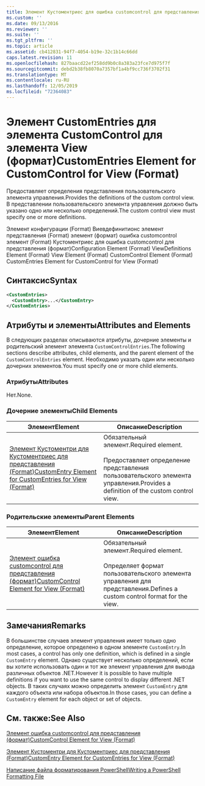 ```yaml
---
title: Элемент Кустоментриес для ошибка customcontrol для представления (формат) | Документация Майкрософт
ms.custom: ''
ms.date: 09/13/2016
ms.reviewer: ''
ms.suite: ''
ms.tgt_pltfrm: ''
ms.topic: article
ms.assetid: cb412831-94f7-4054-b19e-32c1b14c66dd
caps.latest.revision: 11
ms.openlocfilehash: 827baacd22ef258dd9b0c8a383a23fce7d975f7f
ms.sourcegitcommit: debd2b38fb8070a7357bf1a4bf9cc736f3702f31
ms.translationtype: MT
ms.contentlocale: ru-RU
ms.lasthandoff: 12/05/2019
ms.locfileid: "72364083"
---
```

# <a name="customentries-element-for-customcontrol-for-view-format"></a><span data-ttu-id="c57de-102">Элемент CustomEntries для элемента CustomControl для элемента View (формат)</span><span class="sxs-lookup"><span data-stu-id="c57de-102">CustomEntries Element for CustomControl for View (Format)</span></span>

<span data-ttu-id="c57de-103">Предоставляет определения представления пользовательского элемента управления.</span><span class="sxs-lookup"><span data-stu-id="c57de-103">Provides the definitions of the custom control view.</span></span> <span data-ttu-id="c57de-104">В представлении пользовательского элемента управления должно быть указано одно или несколько определений.</span><span class="sxs-lookup"><span data-stu-id="c57de-104">The custom control view must specify one or more definitions.</span></span>

<span data-ttu-id="c57de-105">Элемент конфигурации (Format) Виевдефинитионс элемент представления (Format) элемент (формат) ошибка customcontrol элемент (Format) Кустоментриес для ошибка customcontrol для представления (формат)</span><span class="sxs-lookup"><span data-stu-id="c57de-105">Configuration Element (Format) ViewDefinitions Element (Format) View Element (Format) CustomControl Element (Format) CustomEntries Element for CustomControl for View (Format)</span></span>

## <a name="syntax"></a><span data-ttu-id="c57de-106">Синтаксис</span><span class="sxs-lookup"><span data-stu-id="c57de-106">Syntax</span></span>

```xml
<CustomEntries>
  <CustomEntry>...</CustomEntry>
</CustomEntries>
```

## <a name="attributes-and-elements"></a><span data-ttu-id="c57de-107">Атрибуты и элементы</span><span class="sxs-lookup"><span data-stu-id="c57de-107">Attributes and Elements</span></span>

<span data-ttu-id="c57de-108">В следующих разделах описываются атрибуты, дочерние элементы и родительский элемент элемента `CustomControlEntries`.</span><span class="sxs-lookup"><span data-stu-id="c57de-108">The following sections describe attributes, child elements, and the parent element of the `CustomControlEntries` element.</span></span> <span data-ttu-id="c57de-109">Необходимо указать один или несколько дочерних элементов.</span><span class="sxs-lookup"><span data-stu-id="c57de-109">You must specify one or more child elements.</span></span>

### <a name="attributes"></a><span data-ttu-id="c57de-110">Атрибуты</span><span class="sxs-lookup"><span data-stu-id="c57de-110">Attributes</span></span>

<span data-ttu-id="c57de-111">Нет.</span><span class="sxs-lookup"><span data-stu-id="c57de-111">None.</span></span>

### <a name="child-elements"></a><span data-ttu-id="c57de-112">Дочерние элементы</span><span class="sxs-lookup"><span data-stu-id="c57de-112">Child Elements</span></span>

|<span data-ttu-id="c57de-113">Элемент</span><span class="sxs-lookup"><span data-stu-id="c57de-113">Element</span></span>|<span data-ttu-id="c57de-114">Описание</span><span class="sxs-lookup"><span data-stu-id="c57de-114">Description</span></span>|
|-------------|-----------------|
|[<span data-ttu-id="c57de-115">Элемент Кустоментри для Кустоментриес для представления (Format)</span><span class="sxs-lookup"><span data-stu-id="c57de-115">CustomEntry Element for CustomEntries for View (Format)</span></span>](./customentry-element-for-customentries-for-customcontrol-for-view-format.md)|<span data-ttu-id="c57de-116">Обязательный элемент.</span><span class="sxs-lookup"><span data-stu-id="c57de-116">Required element.</span></span><br /><br /> <span data-ttu-id="c57de-117">Предоставляет определение представления пользовательского элемента управления.</span><span class="sxs-lookup"><span data-stu-id="c57de-117">Provides a definition of the custom control view.</span></span>|

### <a name="parent-elements"></a><span data-ttu-id="c57de-118">Родительские элементы</span><span class="sxs-lookup"><span data-stu-id="c57de-118">Parent Elements</span></span>

|<span data-ttu-id="c57de-119">Элемент</span><span class="sxs-lookup"><span data-stu-id="c57de-119">Element</span></span>|<span data-ttu-id="c57de-120">Описание</span><span class="sxs-lookup"><span data-stu-id="c57de-120">Description</span></span>|
|-------------|-----------------|
|[<span data-ttu-id="c57de-121">Элемент ошибка customcontrol для представления (формат)</span><span class="sxs-lookup"><span data-stu-id="c57de-121">CustomControl Element for View (Format)</span></span>](./customcontrol-element-for-view-format.md)|<span data-ttu-id="c57de-122">Обязательный элемент.</span><span class="sxs-lookup"><span data-stu-id="c57de-122">Required element.</span></span><br /><br /> <span data-ttu-id="c57de-123">Определяет формат пользовательского элемента управления для представления.</span><span class="sxs-lookup"><span data-stu-id="c57de-123">Defines a custom control format for the view.</span></span>|

## <a name="remarks"></a><span data-ttu-id="c57de-124">Замечания</span><span class="sxs-lookup"><span data-stu-id="c57de-124">Remarks</span></span>

<span data-ttu-id="c57de-125">В большинстве случаев элемент управления имеет только одно определение, которое определено в одном элементе `CustomEntry`.</span><span class="sxs-lookup"><span data-stu-id="c57de-125">In most cases, a control has only one definition, which is defined in a single `CustomEntry` element.</span></span> <span data-ttu-id="c57de-126">Однако существует несколько определений, если вы хотите использовать один и тот же элемент управления для вывода различных объектов .NET.</span><span class="sxs-lookup"><span data-stu-id="c57de-126">However it is possible to have multiple definitions if you want to use the same control to display different .NET objects.</span></span> <span data-ttu-id="c57de-127">В таких случаях можно определить элемент `CustomEntry` для каждого объекта или набора объектов.</span><span class="sxs-lookup"><span data-stu-id="c57de-127">In those cases, you can define a `CustomEntry` element for each object or set of objects.</span></span>

## <a name="see-also"></a><span data-ttu-id="c57de-128">См. также:</span><span class="sxs-lookup"><span data-stu-id="c57de-128">See Also</span></span>

[<span data-ttu-id="c57de-129">Элемент ошибка customcontrol для представления (формат)</span><span class="sxs-lookup"><span data-stu-id="c57de-129">CustomControl Element for View (Format)</span></span>](./customcontrol-element-for-view-format.md)

[<span data-ttu-id="c57de-130">Элемент Кустоментри для Кустоментриес для представления (Format)</span><span class="sxs-lookup"><span data-stu-id="c57de-130">CustomEntry Element for CustomEntries for View (Format)</span></span>](./customentry-element-for-customentries-for-customcontrol-for-view-format.md)

[<span data-ttu-id="c57de-131">Написание файла форматирования PowerShell</span><span class="sxs-lookup"><span data-stu-id="c57de-131">Writing a PowerShell Formatting File</span></span>](./writing-a-powershell-formatting-file.md)
